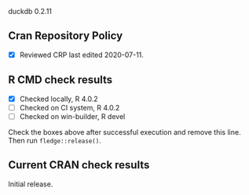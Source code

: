 duckdb 0.2.11

## Cran Repository Policy

- [x] Reviewed CRP last edited 2020-07-11.

## R CMD check results

- [x] Checked locally, R 4.0.2
- [ ] Checked on CI system, R 4.0.2
- [ ] Checked on win-builder, R devel

Check the boxes above after successful execution and remove this line. Then run `fledge::release()`.

## Current CRAN check results

Initial release.
